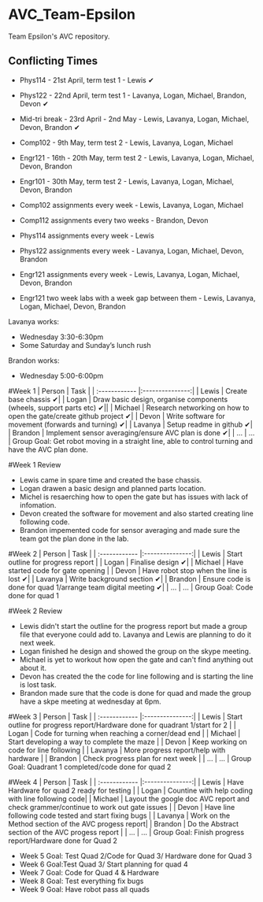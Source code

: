 # AVC_Team-Epsilon
Team Epsilon's AVC repository.

## Conflicting Times
- Phys114 - 21st April, term test 1 - Lewis ✔
- Phys122 - 22nd April, term test 1 - Lavanya, Logan, Michael, Brandon, Devon ✔
- Mid-tri break - 23rd April - 2nd May - Lewis, Lavanya, Logan, Michael, Devon, Brandon ✔
- Comp102 - 9th May, term test 2 - Lewis, Lavanya, Logan, Michael 
- Engr121 - 16th - 20th May, term test 2 - Lewis, Lavanya, Logan, Michael, Devon, Brandon
- Engr101 - 30th May, term test 2 - Lewis, Lavanya, Logan, Michael, Devon, Brandon

- Comp102 assignments every week - Lewis, Lavanya, Logan, Michael
- Comp112 assignments every two weeks - Brandon, Devon
- Phys114 assignments every week - Lewis
- Phys122 assignments every week - Lavanya, Logan, Michael, Devon, Brandon

- Engr121 assignments every week - Lewis, Lavanya, Logan, Michael, Devon, Brandon
- Engr121 two week labs with a week gap between them - Lewis, Lavanya, Logan, Michael, Devon, Brandon

Lavanya works:
- Wednesday 3:30-6:30pm
- Some Saturday and Sunday’s lunch rush

Brandon works:
- Wednesday 5:00-6:00pm

#Week 1 
| Person | Task |
| :------------ |:---------------:| 
| Lewis   | Create base chassis ✔| 
| Logan   | Draw basic design, organise components (wheels, support parts etc) ✔||
| Michael | Research networking on how to open the gate/create github project ✔|
| Devon   | Write software for movement (forwards and turning) ✔|
| Lavanya | Setup readme in github ✔|
| Brandon | Implement sensor averaging/ensure AVC plan is done ✔|
| ...      | ... |
Group Goal: Get robot moving in a straight line, able to control turning and have the AVC plan done.

#Week 1 Review 
 
 - Lewis came in spare time and created the base chassis.
 - Logan drawen a basic design and planned parts location.
 - Michel is resaerching how to open the gate  but has issues with lack of infomation.
 - Devon created the software for movement and also started creating line following code.
 - Brandon impemented code for sensor averaging and made sure the team got the plan done in the lab.

#Week 2
| Person | Task |
| :------------ |:---------------:| 
| Lewis   | Start outline for progress report | 
| Logan   | Finalise design ✔|
| Michael | Have started code for gate opening |
| Devon   | Have robot stop when the line is lost ✔|
| Lavanya | Write background section ✔|
| Brandon | Ensure code is done for quad 1/arrange team digital meeting ✔|
| ...      | ... |
Group Goal: Code done for quad 1

#Week 2 Review

- Lewis didn't start the outline for the progress report but made a group file that everyone could add to. Lavanya and Lewis are planning to do it next week.
- Logan finished he design and showed the group on the skype meeting.
- Michael is yet to workout how open the gate and can't find anything out about it.
- Devon has created the the code for line following and is starting the line is lost task.
- Brandon made sure that the code  is done for quad and made the group have a skpe meeting at wednesday at 6pm.

#Week 3
| Person | Task |
| :------------ |:---------------:| 
| Lewis   | Start outline for progress report/Hardware done for quadrant 1/start for 2 | 
| Logan   | Code for turning when reaching a corner/dead end |
| Michael | Start developing a way to complete the maze |
| Devon   | Keep working on code for line following |
| Lavanya | More progress report/help with hardware |
| Brandon | Check progress plan for next week |
| ...      | ... |
Group Goal: Quadrant 1 completed/code done for quad 2


#Week 4
| Person | Task |
| :------------ |:---------------:| 
| Lewis   | Have Hardware for quad 2 ready for testing | 
| Logan   | Countine with help coding with line following code|
| Michael | Layout the google doc AVC report and check grammer/continue to work out gate issues  |
| Devon   | Have line following code tested and start fixing bugs |
| Lavanya | Work on the Method section of the AVC progess report|
| Brandon | Do the Abstract section of the AVC progess report |
| ...      | ... |
Group Goal: Finish progress report/Hardware done for Quad 2

- Week 5 Goal: Test Quad 2/Code for Quad 3/ Hardware done for Quad 3
- Week 6 Goal:Test Quad 3/ Start planning for quad 4
- Week 7 Goal: Code for Quad 4 & Hardware
- Week 8 Goal: Test everything fix bugs
- Week 9 Goal: Have robot pass all quads
